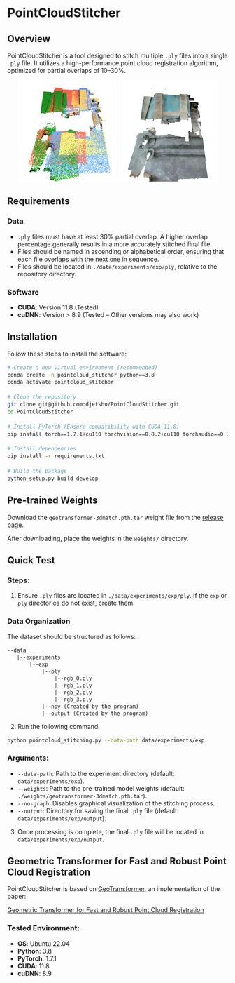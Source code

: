 # PointCloudStitcher

## Overview
PointCloudStitcher is a tool designed to stitch multiple `.ply` files into a single `.ply` file. It utilizes a high-performance point cloud registration algorithm, optimized for partial overlaps of 10–30%.

<p align="center">
  <img src="assets/stitched_ply_colored.png" width="45%" />
  <img src="assets/stitched_ply_rgb.png" width="45%" />
</p>

## Requirements
### Data
- `.ply` files must have at least 30% partial overlap. A higher overlap percentage generally results in a more accurately stitched final file.
- Files should be named in ascending or alphabetical order, ensuring that each file overlaps with the next one in sequence.
- Files should be located in `./data/experiments/exp/ply`, relative to the repository directory.

### Software
- **CUDA**: Version 11.8 (Tested)
- **cuDNN**: Version > 8.9 (Tested – Other versions may also work)

## Installation
Follow these steps to install the software:

```bash
# Create a new virtual environment (recommended)
conda create -n pointcloud_stitcher python==3.8
conda activate pointcloud_stitcher

# Clone the repository
git clone git@github.com:djetshu/PointCloudStitcher.git
cd PointCloudStitcher

# Install PyTorch (Ensure compatibility with CUDA 11.8)
pip install torch==1.7.1+cu110 torchvision==0.8.2+cu110 torchaudio==0.7.2 -f https://download.pytorch.org/whl/torch_stable.html

# Install dependencies
pip install -r requirements.txt

# Build the package
python setup.py build develop
```

## Pre-trained Weights
Download the `geotransformer-3dmatch.pth.tar` weight file from the [release page](https://github.com/qinzheng93/GeoTransformer/releases).

After downloading, place the weights in the `weights/` directory.

## Quick Test
### Steps:
1. Ensure `.ply` files are located in `./data/experiments/exp/ply`. If the `exp` or `ply` directories do not exist, create them.

### Data Organization
The dataset should be structured as follows:
```text
--data
   |--experiments
       |--exp
           |--ply
               |--rgb_0.ply
               |--rgb_1.ply
               |--rgb_2.ply
               |--rgb_3.ply
           |--npy (Created by the program)
           |--output (Created by the program)
```

2. Run the following command:

```bash
python pointcloud_stitching.py --data-path data/experiments/exp
```

### Arguments:
- `--data-path`: Path to the experiment directory (default: `data/experiments/exp`).
- `--weights`: Path to the pre-trained model weights (default: `./weights/geotransformer-3dmatch.pth.tar`).
- `--no-graph`: Disables graphical visualization of the stitching process.
- `--output`: Directory for saving the final `.ply` file (default: `data/experiments/exp/output`).

3. Once processing is complete, the final `.ply` file will be located in `data/experiments/exp/output`.

## Geometric Transformer for Fast and Robust Point Cloud Registration
PointCloudStitcher is based on [GeoTransformer](https://github.com/qinzheng93/GeoTransformer), an implementation of the paper:

[Geometric Transformer for Fast and Robust Point Cloud Registration](https://arxiv.org/abs/2202.06688)

### Tested Environment:
- **OS**: Ubuntu 22.04
- **Python**: 3.8
- **PyTorch**: 1.7.1
- **CUDA**: 11.8
- **cuDNN**: 8.9

